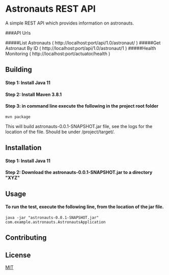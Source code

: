 # Astronauts REST API

A simple REST API which provides information on astronauts. 

###API Urls

#####List Astronauts  ( http://localhost:port/api/1.0/astronaut/ )
#####Get Astronaut By ID ( http://localhost:port/api/1.0/astronaut/1 )
#####Health Monitoring ( http://localhost:port/actuator/health )

## Building
#### Step 1: Install Java 11
#### Step 2: Install Maven 3.8.1
#### Step 3: in command line execute the following in the project root folder
    mvn package

This will build astronauts-0.0.1-SNAPSHOT.jar file, see the logs for the location of the file. 
Should be under /project/target/.


## Installation

#### Step 1: Install Java 11
#### Step 2: Download the astronauts-0.0.1-SNAPSHOT.jar to a directory "XYZ"


## Usage

#### To run the test, execute the following line, from the location of the jar file.

    java -jar "astronauts-0.0.1-SNAPSHOT.jar" com.example.astronauts.AstronautsApplication

## Contributing




## License
[MIT](https://choosealicense.com/licenses/mit/)